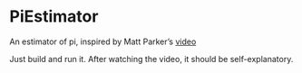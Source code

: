 # PiEstimator
An estimator of pi, inspired by Matt Parker’s [video](https://youtu.be/RZBhSi_PwHU)

Just build and run it. After watching the video, it should be self-explanatory.
